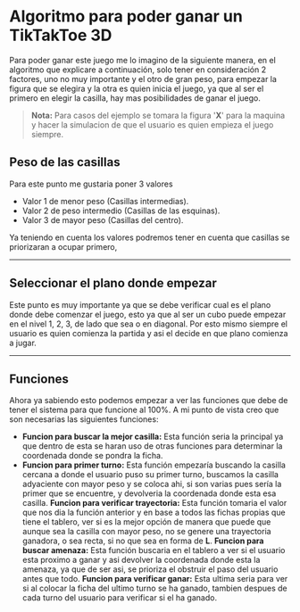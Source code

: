 ﻿# Algoritmo para poder ganar un TikTakToe 3D

Para poder ganar este juego me lo imagino de la siguiente manera, en el algoritmo que explicare a continuación, solo tener en consideración 2 factores, uno no muy importante y el otro de gran peso, para empezar la figura que se elegira y la otra es quien inicia el juego, ya que al ser el primero en elegir la casilla, hay mas posibilidades de ganar el juego.

> **Nota:** Para casos del ejemplo se tomara la figura '**X**' para la maquina y hacer la simulacion de que el usuario es quien empieza el juego siempre.

## Peso de las casillas

Para este punto me gustaria poner 3 valores

 - Valor 1 de menor peso (Casillas intermedias).
 - Valor 2 de peso intermedio (Casillas de las esquinas).
 - Valor 3 de mayor peso (Casillas del centro).

Ya teniendo en cuenta los valores podremos tener en cuenta que casillas se priorizaran a ocupar primero, 


---
## Seleccionar el plano donde empezar
Este punto es muy importante ya que se debe verificar cual es el plano donde debe comenzar el juego, esto ya que al ser un cubo puede empezar en el nivel 1, 2, 3, de lado que sea o en diagonal. Por esto mismo siempre el usuario es quien comienza la partida y asi el decide en que plano comienza a jugar.

---

## Funciones 
Ahora ya sabiendo esto podemos empezar a ver las funciones que debe de tener el sistema para que funcione al 100%.
A mi punto de vista creo que son necesarias las siguientes funciones:

 - **Funcion para buscar la mejor casilla:** Esta función seria la principal ya que dentro de esta se haran uso de otras funciones para determinar la coordenada donde se pondra la ficha.
 - **Funcion para primer turno:** Esta función empezaría buscando la casilla cercana a donde el usuario puso su primer turno, buscamos la casilla adyaciente con mayor peso y se coloca ahi, si son varias pues sería la primer que se encuentre, y devolveria la coordenada donde esta esa casilla.
**Funcion para verificar trayectoria:** Esta función tomaria el valor que nos dia la función anterior y en base a todos las fichas propias que tiene el tablero, ver si es la mejor opción de manera que puede que aunque sea la casilla con mayor peso, no se genere una trayectoria ganadora, o sea recta, si no que sea en forma de **L**.
**Funcion para buscar amenaza:** Esta función buscaria en el tablero a ver si el usuario esta proximo a ganar y asi devolver la coordenada donde esta la amenaza, ya que de ser asi, se prioriza el obstruir el paso del usuario antes que todo.
**Funcion para verificar ganar:** Esta ultima seria para ver si al colocar la ficha del ultimo turno se ha ganado, tambien despues de cada turno del usuario para verificar si el ha ganado.
